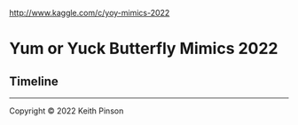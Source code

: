 http://www.kaggle.com/c/yoy-mimics-2022

# Yum or Yuck Butterfly Mimics 2022

## Timeline



---

Copyright © 2022 Keith Pinson
